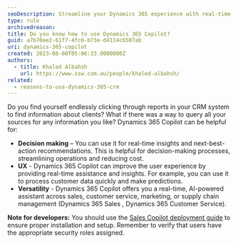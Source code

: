 ```yaml
---
seoDescription: Streamline your Dynamics 365 experience with real-time insights and next-best-action recommendations using Copilot.
type: rule
archivedreason:
title: Do you know how to use Dynamics 365 Copilot?
guid: a7b70ee2-61f7-4fc6-b73e-d4114c6507ab
uri: dynamics-365-copilot
created: 2023-08-08T05:06:33.0000000Z
authors:
  - title: Khaled Albahsh
    url: https://www.ssw.com.au/people/khaled-albahsh/
related:
  - reasons-to-use-dynamics-365-crm
---
```


Do you find yourself endlessly clicking through reports in your CRM system to find information about clients? What if there was a way to query all your sources for any information you like?
Dynamics 365 Copilot can be helpful for:

<!--endintro-->

- **Decision making** – You can use it for real-time insights and next-best-action recommendations. This is helpful for decision-making processes, streamlining operations and reducing cost.
- **UX** - Dynamics 365 Copilot can improve the user experience by providing real-time assistance and insights. For example, you can use it to process customer data quickly and make predictions.
- **Versatility** - Dynamics 365 Copilot offers you a real-time, AI-powered assistant across sales, customer service, marketing, or supply chain management (Dynamics 365 Sales , Dynamics 365 Customer Service).

**Note for developers:** You should use the [Sales Copilot deployment guide](https://learn.microsoft.com/en-us/dynamics365/sales/enable-setup-copilot) to ensure proper installation and setup. Remember to verify that users have the appropriate security roles assigned.
